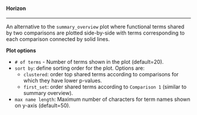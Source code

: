 #### Horizon
------------

An alternative to the `summary_overview` plot where functional terms shared by two comparisons
are plotted side-by-side with terms corresponding to each comparison connected by solid lines.

**Plot options**
- `# of terms` - Number of terms shown in the plot (default=20).
- `sort by`: define sorting order for the plot. Options are:
  - `clustered`: order top shared terms according to comparisons for which they have
    lower p-values.
  - `first_set`: order shared terms according to `Comparison 1` (similar to summary overview).
- `max name length`: Maximum number of characters for term names shown on y-axis (default=50).

